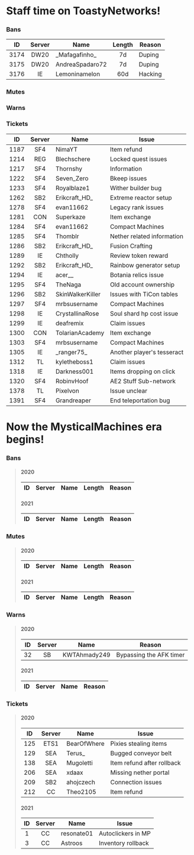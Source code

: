# Staff time on ToastyNetworks!  

### Bans  
|ID      |Server  |Name             |Length      |Reason                    |
|:------:|:------:|-----------------|:----------:|--------------------------|
|3174    |DW20    |\_Mafagafinho_   |7d          |Duping                    |
|3175    |DW20    |AndreaSpadaro72  |7d          |Duping                    |
|3176    |IE      |Lemoninamelon    |60d         |Hacking                   |

### Mutes  


### Warns  


### Tickets  
|ID      |Server  |Name             |Issue                     |
|:------:|:------:|-----------------|--------------------------|
|1187    |SF4     |NimaYT           |Item refund               |
|1214    |REG     |Blechschere      |Locked quest issues       |
|1217    |SF4     |Thornshy         |Information               |
|1222    |SF4     |Seven_Zero       |Bkeep issues              |
|1233    |SF4     |Royalblaze1      |Wither builder bug        |
|1262    |SB2     |Erikcraft_HD_    |Extreme reactor setup     |
|1278    |SF4     |evan11662        |Legacy rank issues        |
|1281    |CON     |Superkaze        |Item exchange             |
|1284    |SF4     |evan11662        |Compact Machines          |
|1285    |SF4     |Thomblr          |Nether related information|
|1286    |SB2     |Erikcraft_HD_    |Fusion Crafting           |
|1289    |IE      |Chtholly         |Review token reward       |
|1292    |SB2     |Erikcraft_HD_    |Rainbow generator setup   |
|1294    |IE      |acer__           |Botania relics issue      |
|1295    |SF4     |TheNaga          |Old account ownership     |
|1296    |SB2     |SkinWalkerKiller |Issues with TiCon tables  |
|1297    |SF4     |mrbsusername     |Compact Machines          |
|1298    |IE      |CrystallinaRose  |Soul shard hp cost issue  |
|1299    |IE      |deafremix        |Claim issues              |
|1300    |CON     |TolarianAcademy  |Item exchange             |
|1303    |SF4     |mrbsusername     |Compact Machines          |
|1305    |IE      |\_ranger75\_     |Another player's tesseract|
|1312    |TL      |kyletheboss1     |Claim issues              |
|1318    |IE      |Darkness001      |Items dropping on click   |
|1320    |SF4     |RobinvHoof       |AE2 Stuff Sub-network     |
|1378    |TL      |Pixelvon         |Issue unclear             |
|1391    |SF4     |Grandreaper      |End teleportation bug     |


# Now the MysticalMachines era begins!  

### Bans  
> #### 2020
> |ID      |Server  |Name             |Length      |Reason                    |
> |:------:|:------:|-----------------|:----------:|--------------------------|
> #### 2021
> |ID      |Server  |Name             |Length      |Reason                    |
> |:------:|:------:|-----------------|:----------:|--------------------------|

### Mutes  
> #### 2020
> |ID      |Server  |Name             |Length      |Reason                    |
> |:------:|:------:|-----------------|:----------:|--------------------------|
> #### 2021
> |ID      |Server  |Name             |Length      |Reason                    |
> |:------:|:------:|-----------------|:----------:|--------------------------|


### Warns  
> #### 2020
> |ID      |Server  |Name             |Reason                    |
> |:------:|:------:|-----------------|--------------------------|
> |32      |SB      |KWTAhmady249     |Bypassing the AFK timer   |
> #### 2021
> |ID      |Server  |Name             |Reason                    |
> |:------:|:------:|-----------------|--------------------------|


### Tickets  
> #### 2020
> |ID      |Server  |Name             |Issue                     |
> |:------:|:------:|-----------------|--------------------------|
> |125     |ETS1    |BearOfWhere      |Pixies stealing items     |
> |129     |SEA     |Terus_           |Bugged conveyor belt      |
> |138     |SEA     |Mugoletti        |Item refund after rollback|
> |206     |SEA     |xdaax            |Missing nether portal     |
> |209     |SB2     |ahojczech        |Connection issues         |
> |212     |CC      |Theo2105         |Item refund               |
>
> #### 2021
> |ID      |Server  |Name             |Issue                     |
> |:------:|:------:|-----------------|--------------------------|
> |1       |CC      |resonate01       |Autoclickers in MP        |
> |3       |CC      |Astroos          |Inventory rollback        |

